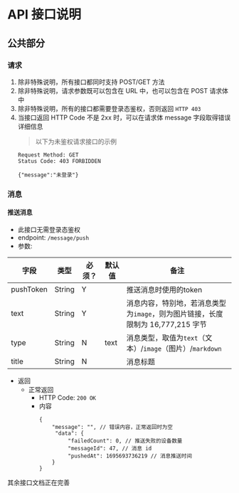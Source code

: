 # API 接口说明

## 公共部分

### 请求

1. 除非特殊说明，所有接口都同时支持 POST/GET 方法
2. 除非特殊说明，请求参数既可以包含在 URL 中，也可以包含在 POST 请求体中
3. 除非特殊说明，所有的接口都需要登录态鉴权，否则返回 `HTTP 403`
4. 当接口返回 HTTP Code 不是 2xx 时，可以在请求体 message 字段取得错误详细信息
    > 以下为未鉴权请求接口的示例
    ```
    Request Method: GET
    Status Code: 403 FORBIDDEN
   
   {"message":"未登录"}
   ```
   
### 消息

#### 推送消息

- 此接口无需登录态鉴权
- endpoint: `/message/push`
- 参数:

| 字段        | 类型     | 必须？ | 默认值  | 备注                                                |
|-----------|--------|-----|------|---------------------------------------------------|
| pushToken | String | Y   |      | 推送消息时使用的token                                     |
| text      | String | Y   |      | 消息内容，特别地，若消息类型为`image`，则为图片链接，长度限制为 16,777,215 字节 |
| type      | String | N   | text | 消息类型，取值为`text`（文本）/`image`（图片）/`markdown`         |
| title     | String | N   |      | 消息标题                                              |

- 返回
  - 正常返回 
    - HTTP Code: `200 OK`
    - 内容
        ```json5
        {
            "message": "", // 错误内容，正常返回时为空
             "data": {
                 "failedCount": 0, // 推送失败的设备数量
                 "messageId": 47, // 消息 id
                 "pushedAt": 1695693736219 // 消息推送时间
            }
        }
        ```
      
其余接口文档正在完善